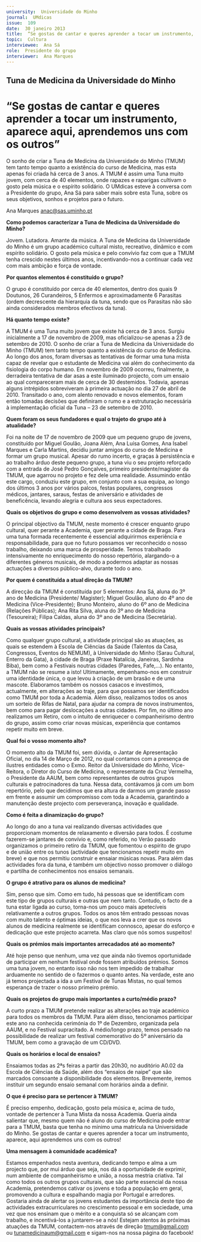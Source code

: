 ```yaml
---
university:  Universidade do Minho
journal:  UMdicas
issue:  109
date:  30 janeiro 2013
title:  “Se gostas de cantar e queres aprender a tocar um instrumento, aparece aqui, aprendemos uns com os outros”
topic:  Cultura
interviewee:  Ana Sá
role:  Presidente do grupo
interviewer:  Ana Marques
---
```



## Tuna de Medicina da Universidade do Minho

# “Se gostas de cantar e queres aprender a tocar um instrumento, aparece aqui, aprendemos uns com os outros”

O sonho de criar a Tuna de Medicina da Universidade do Minho (TMUM) tem tanto tempo quanto a existência do curso de Medicina, mas esta apenas foi criada há cerca de 3 anos. A TMUM é assim uma Tuna muito jovem, com cerca de 40 elementos, onde rapazes e raparigas cultivam o gosto pela música e o espírito solidário. O UMdicas esteve à conversa com a Presidente do grupo, Ana Sá para saber mais sobre esta Tuna, sobre os seus objetivos, sonhos e projetos para o futuro. 

Ana Marques
anac@sas.uminho.pt


**Como podemos caracterizar a Tuna de Medicina da Universidade do Minho?**

Jovem. Lutadora. Amante da música. A Tuna de Medicina da Universidade do Minho é um grupo académico cultural misto, recreativo, dinâmico e com espírito solidário. O gosto pela música e pelo convívio faz com que a TMUM tenha crescido nestes últimos anos, incentivando-nos a continuar cada vez com mais ambição e força de vontade. 


**Por quantos elementos é constituído o grupo?**

O grupo é constituído por cerca de 40 elementos, dentro dos quais 9 Doutunos, 26 Curandeiros, 5 Enfermos e aproximadamente 6 Parasitas (ordem decrescente da hierarquia da tuna, sendo que os Parasitas não são ainda considerados membros efectivos da tuna).


**Há quanto tempo existe?**
 
A TMUM é uma Tuna muito jovem que existe há cerca de 3 anos. Surgiu inicialmente a 17 de novembro de 2009, mas oficializou-se apenas a 23 de setembro de 2010. O sonho de criar a Tuna de Medicina da Universidade do Minho (TMUM) tem tanto tempo quanto a existência do curso de Medicina. Ao longo dos anos, foram diversas as tentativas de formar uma tuna mista capaz de revelar que o estudante de Medicina vai além do conhecimento da fisiologia do corpo humano. Em novembro de 2009 ocorreu, finalmente, a derradeira tentativa de dar asas a este iluminado projecto, com um ensaio ao qual compareceram mais de cerca de 30 destemidos. Todavia, apenas alguns intrépidos sobreviveram à primeira actuação no dia 27 de abril de 2010. Transitado o ano, com alento renovado e novos elementos, foram então tomadas decisões que definiram o rumo e a estruturação necessária à implementação oficial da Tuna – 23 de setembro de 2010.


**Quem foram os seus fundadores e qual o trajeto do grupo até à atualidade?**

Foi na noite de 17 de novembro de 2009 que um pequeno grupo de jovens, constituído por Miguel Goulão, Joana Além, Ana Luísa Gomes, Ana Isabel Marques e Carla Martins, decidiu juntar amigos do curso de Medicina e formar um grupo musical. Apesar do rumo incerto, e graças à persistência e ao trabalho árduo deste pequeno grupo, a tuna viu o seu projeto reforçado com a entrada de José Pedro Gonçalves, primeiro presidente/magister da TMUM, que agarrou no projeto e fez dele uma realidade. Assumindo então este cargo, conduziu este grupo, em conjunto com a sua equipa, ao longo dos últimos 3 anos por vários palcos, festas populares, congressos médicos, jantares, saraus, festas de aniversário e atividades de beneficência, levando alegria e cultura aos seus expectadores.


**Quais os objetivos do grupo e como desenvolvem as vossas atividades?**

O principal objectivo da TMUM, neste momento é crescer enquanto grupo cultural, quer perante a Academia, quer perante a cidade de Braga. Para uma tuna formada recentemente é essencial adquirirmos experiência e responsabilidade, para que no futuro possamos ver reconhecido o nosso trabalho, deixando uma marca de prosperidade. Temos trabalhado intensivamente no enriquecimento do nosso repertório, alargando-o a diferentes géneros musicais, de modo a podermos adaptar as nossas actuações a diversos público-alvo, durante todo o ano.


**Por quem é constituída a atual direção da TMUM?**

A direcção da TMUM é constituída por 5 elementos: Ana Sá, aluna do 3º ano de Medicina (Presidente/ Magister); Miguel Goulão, aluno do 4º ano de Medicina (Vice-Presidente); Bruno Monteiro, aluno do 6º ano de Medicina (Relações Públicas); Ana Rita Silva, aluna do 3º ano de Medicina (Tesoureira); Filipa Caldas, aluna do 3º ano de Medicina (Secretária).


**Quais as vossas atividades principais?**
 
Como qualquer grupo cultural, a atividade principal são as atuações, as quais se estendem à Escola de Ciências da Saúde (Talentos da Casa, Congressos, Eventos do NEMUM), à Universidade do Minho (Sarau Cultural, Enterro da Gata), à cidade de Braga (Praxe Natalícia, Janeiras, Sardinha Biba), bem como a Festivais noutras cidades (Paredes, Fafe,...). No entanto, a TMUM não se resume a isto! Ultimamente, empenhamo-nos em construir uma identidade única, o que levou à criação de um brasão e de uma mascote. Elaboramos também os nossos casacos e investimos, actualmente, em alterações ao traje, para que possamos ser identificados como TMUM por toda a Academia. Além disso, realizamos todos os anos um sorteio de Rifas de Natal, para ajudar na compra de novos instrumentos, bem como para pagar deslocações a outras cidades. Por fim, no último ano realizamos um Retiro, com o intuito de enriquecer o companheirismo dentro do grupo, assim como criar novas músicas, experiência que contamos repetir muito em breve.


**Qual foi o vosso momento alto?**
 
O momento alto da TMUM foi, sem dúvida, o Jantar de Apresentação Oficial, no dia 14 de Março de 2012, no qual contamos com a presença de ilustres entidades como o Exmo. Reitor da Universidade do Minho, Vice-Reitora, o Diretor do Curso de Medicina, o representante da Cruz Vermelha, o Presidente da AAUM, bem como representantes de outros grupos culturais e patrocinadores da tuna. Nessa data, contávamos já com um bom repertório, pelo que decidimos que era altura de darmos um grande passo em frente e assumir um compromisso com toda a Academia, garantindo a manutenção deste projecto com perseverança, inovação e qualidade.


**Como é feita a dinamização do grupo?**
 
Ao longo do ano a tuna vai realizando diversas actividades que proporcionam momentos de relaxamento e diversão para todos. É costume fazerem-se jantares de convívio e, como referido, no Verão passado organizamos o primeiro retiro da TMUM, que fomentou o espírito de grupo e de união entre os tunos (actividade que tencionamos repetir muito em breve) e que nos permitiu construir e ensaiar músicas novas. Para além das actividades fora da tuna, é também um objectivo nosso promover o diálogo e partilha de conhecimentos nos ensaios semanais.


**O grupo é atrativo para os alunos de medicina?**
 
Sim, penso que sim. Como em tudo, há pessoas que se identificam com este tipo de grupos culturais e outras que nem tanto. Contudo, o facto de a tuna estar ligada ao curso, torna-nos um pouco mais apetecíveis relativamente a outros grupos. Todos os anos têm entrado pessoas novas com muito talento e óptimas ideias, o que nos leva a crer que os novos alunos de medicina realmente se identificam connosco, apesar do esforço e dedicação que este projecto acarreta. Mas claro que nós somos suspeitos!


**Quais os prémios mais importantes arrecadados até ao momento?**
 
Até hoje penso que nenhum, uma vez que ainda não tivemos oportunidade de participar em nenhum festival onde fossem atribuídos prémios. Somos uma tuna jovem, no entanto isso não nos tem impedido de trabalhar arduamente no sentido de o fazermos o quanto antes. Na verdade, este ano já temos projectada a ida a um Festival de Tunas Mistas, no qual temos esperança de trazer o nosso primeiro prémio.


**Quais os projetos do grupo mais importantes a curto/médio prazo?**

A curto prazo a TMUM pretende realizar as alterações ao traje académico para todos os membros da TMUM. Para além disso, tencionamos participar este ano na conhecida cerimónia do 1º de Dezembro, organizada pela AAUM, e no Festival supracitado. A médio/longo prazo, temos pensado na possibilidade de realizar um festival comemorativo do 5º aniversário da TMUM, bem como a gravação de um CD/DVD.


**Quais os horários e local de ensaios?**
 
Ensaiamos todas as 2ªs feiras a partir das 20h30, no auditório A0.02 da Escola de Ciências da Saúde, além dos “ensaios de naipe” que são marcados consoante a disponibilidade dos elementos. Brevemente, iremos instituir um segundo ensaio semanal com horários ainda a definir.


**O que é preciso para se pertencer à TMUM?**
 
É preciso empenho, dedicação, gosto pela música e, acima de tudo, vontade de pertencer à Tuna Mista da nossa Academia. Queria ainda salientar que, mesmo quem não é aluno do curso de Medicina pode entrar para a TMUM, basta que tenha no mínimo uma matrícula na Universidade do Minho. Se gostas de cantar e queres aprender a tocar um instrumento, aparece, aqui aprendemos uns com os outros!


**Uma mensagem à comunidade académica?**
 
Estamos empenhados nesta aventura, dedicando tempo e alma a um projecto que, por mui árduo que seja, nos dá a oportunidade de exprimir, num ambiente de companheirismo e união, a nossa mestria criativa. Tal como todos os outros grupos culturais, que são parte essencial da nossa Academia, pretendemos cativar os jovens e toda a população em geral, promovendo a cultura e espalhando magia por Portugal e arredores. Gostaria ainda de alertar os jovens estudantes da importância deste tipo de actividades extracurriculares no crescimento pessoal e em sociedade, uma vez que nos ensinam que o mérito e a conquista só se alcançam com trabalho, e incentivá-los a juntarem-se a nós! Estejam atentos às próximas atuações da TMUM, contactem-nos através de direção tmum@gmail.com ou tunamedicinaum@gmail.com e sigam-nos na nossa página do facebook!

